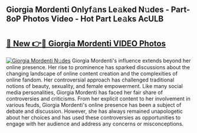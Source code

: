 ## Giorgia Mordenti Onlyf𝚊ns Le𝚊ked N𝚞des - Part-8oP Photos Video - Hot Part Le𝚊ks AcULB

# <h2><a href="http://ab38145.deff.icu/?id=Giorgia+Mordenti">🔗 New 👉🔴 Giorgia Mordenti VIDEO Photos</a></h2>

[![Giorgia Mordenti N𝚞des](https://i.imgur.com/rIISA9y.gif)](http://ab38145.deff.icu/?id=Giorgia+Mordenti)
Giorgia Mordenti's influence extends beyond her online presence. Her rise to prominence has sparked discussions about the changing landscape of online content creation and the complexities of online fandom. Her controversial approach has challenged traditional notions of beauty, sexuality, and female empowerment. Like many social media personalities, Giorgia Mordenti has faced her fair share of controversies and criticisms. From her explicit content to her involvement in various feuds, Giorgia Mordenti's online presence has been a subject of debate and discussion. However, she has always remained unapologetic about her choices and has used these controversies as opportunities to engage with her audience and address any concerns or misconceptions.
